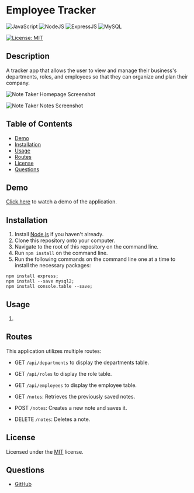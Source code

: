 # Employee Tracker
![JavaScript](https://img.shields.io/badge/javascript-%23323330.svg?style=for-the-badge&logo=javascript&logoColor=%23F7DF1E)
![NodeJS](https://img.shields.io/badge/node.js-6DA55F?style=for-the-badge&logo=node.js&logoColor=white)
![ExpressJS](https://img.shields.io/badge/Express.js-404D59?style=for-the-badge)
![MySQL](https://img.shields.io/badge/mysql-%2300f.svg?style=for-the-badge&logo=mysql&logoColor=white)


[![License: MIT](https://img.shields.io/badge/License-MIT-yellow.svg)](https://choosealicense.com/licenses/mit/)

## Description
A tracker app that allows the user to view and manage their business's departments, roles, and employees so that they can organize and plan their company.

![Note Taker Homepage Screenshot](assets/images/note-taker-home-sc.PNG)

![Note Taker Notes Screenshot](assets/images/note-taker-notes-sc.PNG)

## Table of Contents
* [Demo](#demo)
* [Installation](#installation)
* [Usage](#usage)
* [Routes](#routes)
* [License](#license)
* [Questions](#questions)

## Demo
[Click here](https://mysterious-savannah-48786.herokuapp.com) to watch a demo of the application.

## Installation
1. Install [Node.js](https://nodejs.org/en/) if you haven't already.
2. Clone this repository onto your computer.
3. Navigate to the root of this repository on the command line.
4. Run `npm install` on the command line.
5. Run the following commands on the command line one at a time to install the necessary packages:
```
npm install express;
npm install --save mysql2;
npm install console.table --save;
```

## Usage
1. 

## Routes
This application utilizes multiple routes:
- GET `/api/departments` to display the departments table.
- GET `/api/roles` to display the role table.
- GET `/api/employees` to display the employee table.

- GET `/notes`: Retrieves the previously saved notes.
- POST `/notes`: Creates a new note and saves it.
- DELETE `/notes`: Deletes a note.

## License
Licensed under the [MIT](https://choosealicense.com/licenses/mit/) license.

## Questions
- [GitHub](https://github.com/kg-phantom)